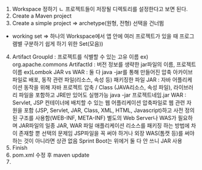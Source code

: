 1. Workspace 정하기
    ㄴ 프로젝트들이 저장될 디렉토리를 설정한다고 보면 된다.
2. Create a Maven project
3. Create a simple project => archetype(원형, 전형) 선택을 건너뜀
* working set => 하나의 Workspace에서 앱 안에 여러 프로젝트가 있을 때 프로그램별 구분하기 쉽게 하기 위한 Set(모음))
4. Artifact
    GroupId : 프로젝트를 식별할 수 있는 고유 이름 ex) org.apache.commons
    ArtifactId : 버전 정보를 생략한 jar파일의 이름, 프로젝트 이름 ex)Lombok
    JAR vs WAR : 둘 다 java -jar를 통해 만들어진 압축 아카이브 파일로 배포, 동작 관련 파일(리소스, 속성 등) 패키징한 파일
        JAR : 자바 어플리케이션 동작을 위해 자바 프로젝트 압축 / Class (JAVA리소스, 속성 파일), 라이브러리 파일을 포함하고 JRE만 있어도 실행가능
            java -jar 프로젝트네임.jar
        WAR : Servlet, JSP 컨테이너에 배치할 수 있는 웹 어플리케이션 압축파일로 웹 관련 자원을 포함
            (JSP, Servlet, JAR, Class, XML,  HTML, Javascript)하고 사전 정의된 구조를 사용함(WEB-INF, META-INF)
            별도의 Web Server나 WAS가 필요하며 JAR파일의 일종
        JAR, WAR 파일 애플리케이션 리소스를 패키징 하는 방법에 차이 존재할 뿐 선택의 문제임
        JSP파일을 꼭 써야 하거나 외장 WAS(톰캣 등)를 써야 하는 것이 아니라면 상관 없음
        Sprint Boot는 위에거 둘 다 안 쓰니 JAR 사용
5. Finish
6. pom.xml 수정 후 maven update
7.